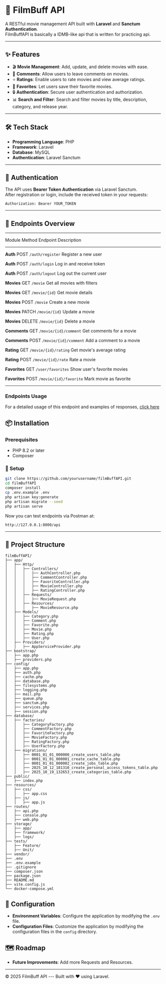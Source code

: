 # 🎥 FilmBuff API

A RESTful movie management API built with **Laravel** and **Sanctum
Authentication**.\
FilmBuffAPI is basically a IDMB-like api that is written for practicing api.

------------------------------------------------------------------------

## ✨ Features
- 🎬 **Movie Management**: Add, update, and delete movies with ease.
- 📝 **Comments**: Allow users to leave comments on movies.
- ⭐ **Ratings**: Enable users to rate movies and view average ratings.
- 🌟 **Favorites**: Let users save their favorite movies.
- 🔒 **Authentication**: Secure user authentication and authorization.
- 📊 **Search and Filter**: Search and filter movies by title, description, category, and release year.

------------------------------------------------------------------------

## 🛠️ Tech Stack
- **Programming Language**: PHP
- **Framework**: Laravel
- **Database**: MySQL
- **Authentication**: Laravel Sanctum

------------------------------------------------------------------------

## 🔐 Authentication

The API uses **Bearer Token Authentication** via Laravel Sanctum.\
After registration or login, include the received token in your
requests:

    Authorization: Bearer YOUR_TOKEN

------------------------------------------------------------------------

## 📁 Endpoints Overview

  --------------------------------------------------------------------------------
  Module          Method          Endpoint                 Description
  --------------- --------------- ------------------------ -----------------------
  **Auth**        POST            `/auth/register`         Register a new user

  **Auth**        POST            `/auth/login`            Log in and receive
                                                           token

  **Auth**        POST            `/auth/logout`           Log out the current
                                                           user

  **Movies**      GET             `/movie`                 Get all movies with
                                                           filters

  **Movies**      GET             `/movie/{id}`            Get movie details

  **Movies**      POST            `/movie`                 Create a new movie

  **Movies**      PATCH           `/movie/{id}`            Update a movie

  **Movies**      DELETE          `/movie/{id}`            Delete a movie

  **Comments**    GET             `/movie/{id}/comment`    Get comments for a
                                                           movie

  **Comments**    POST            `/movie/{id}/comment`    Add a comment to a
                                                           movie

  **Rating**      GET             `/movie/{id}/rating`     Get movie's average
                                                           rating

  **Rating**      POST            `/movie/{id}/rate`       Rate a movie

  **Favorites**   GET             `/user/favorites`        Show user's favorite
                                                           movies

  **Favorites**   POST            `/movie/{id}/favorite`   Mark movie as favorite
  
  --------------------------------------------------------------------------------

### Endpoints Usage

For a detailed usage of this endpoint and examples of responses, [click here](endpoint-usage-tutorial.md)


## 📦 Installation

### Prerequisites
- PHP 8.2 or later
- Composer

### 🧩 Setup

``` bash
git clone https://github.com/yourusername/filmBuffAPI.git
cd filmBuffAPI
composer install
cp .env.example .env
php artisan key:generate
php artisan migrate --seed
php artisan serve
```

Now you can test endpoints via Postman at:

    http://127.0.0.1:8000/api

------------------------------------------------------------------------


## 📁 Project Structure
```
filmBuffAPI/
├── app/
│   ├── Http/
│   │   ├── Controllers/
│   │   │   ├── AuthController.php
│   │   │   ├── CommentController.php
│   │   │   ├── FavoriteController.php
│   │   │   ├── MovieController.php
│   │   │   ├── RatingController.php
│   │   ├── Requests/
│   │   │   ├── MovieRequest.php
│   │   ├── Resources/
│   │   │   ├── MovieResource.php
│   ├── Models/
│   │   ├── Category.php
│   │   ├── Comment.php
│   │   ├── Favorite.php
│   │   ├── Movie.php
│   │   ├── Rating.php
│   │   ├── User.php
│   ├── Providers/
│   │   ├── AppServiceProvider.php
├── bootstrap/
│   ├── app.php
│   ├── providers.php
├── config/
│   ├── app.php
│   ├── auth.php
│   ├── cache.php
│   ├── database.php
│   ├── filesystems.php
│   ├── logging.php
│   ├── mail.php
│   ├── queue.php
│   ├── sanctum.php
│   ├── services.php
│   ├── session.php
├── database/
│   ├── factories/
│   │   ├── CategoryFactory.php
│   │   ├── CommentFactory.php
│   │   ├── FavoriteFactory.php
│   │   ├── MovieFactory.php
│   │   ├── RatingFactory.php
│   │   ├── UserFactory.php
│   ├── migrations/
│   │   ├── 0001_01_01_000000_create_users_table.php
│   │   ├── 0001_01_01_000001_create_cache_table.php
│   │   ├── 0001_01_01_000002_create_jobs_table.php
│   │   ├── 2025_10_12_181310_create_personal_access_tokens_table.php
│   │   ├── 2025_10_19_132653_create_categories_table.php
├── public/
│   ├── index.php
├── resources/
│   ├── css/
│   │   ├── app.css
│   ├── js/
│   │   ├── app.js
├── routes/
│   ├── api.php
│   ├── console.php
│   ├── web.php
├── storage/
│   ├── app/
│   ├── framework/
│   ├── logs/
├── tests/
│   ├── Feature/
│   ├── Unit/
├── vendor/
├── .env
├── .env.example
├── .gitignore
├── composer.json
├── package.json
├── README.md
├── vite.config.js
└── docker-compose.yml
```

## 🔧 Configuration
- **Environment Variables**: Configure the application by modifying the `.env` file.
- **Configuration Files**: Customize the application by modifying the configuration files in the `config` directory.

## 🗺️ Roadmap

- **Future Improvements**: Add more Requests and Resources.


------------------------------------------------------------------------

© 2025 FilmBuff API --- Built with ❤️ using Laravel.

